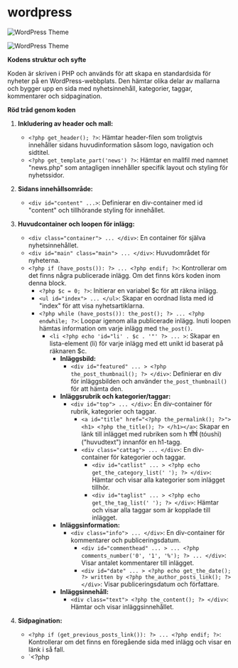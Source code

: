 # wordpress

![WordPress Theme](https://github.com/web-browser1/wordpress/blob/main/PressFrameComplete2/pressframe-thumbnail.png)

![WordPress Theme](https://github.com/web-browser1/wordpress/blob/main/PressFrameComplete2/pressframe-main_files/theme/pressframe/screenshot.png)



**Kodens struktur och syfte**

Koden är skriven i PHP och används för att skapa en standardsida för nyheter på en WordPress-webbplats. Den hämtar olika delar av mallarna och bygger upp en sida med nyhetsinnehåll, kategorier, taggar, kommentarer och sidpagination.

**Röd tråd genom koden**

1. **Inkludering av header och mall:**
   - `<?php get_header(); ?>`: Hämtar header-filen som troligtvis innehåller sidans huvudinformation såsom logo, navigation och sidtitel.
   - `<?php get_template_part('news') ?>`: Hämtar en mallfil med namnet "news.php" som antagligen innehåller specifik layout och styling för nyhetssidor.

2. **Sidans innehållsområde:**
   - `<div id="content" ...>`: Definierar en div-container med id "content" och tillhörande styling för innehållet.

3. **Huvudcontainer och loopen för inlägg:**
   - `<div class="container"> ... </div>`: En container för själva nyhetsinnehållet.
   - `<div id="main" class="main"> ... </div>`: Huvudområdet för nyheterna.
   - `<?php if (have_posts()): ?> ... <?php endif; ?>`: Kontrollerar om det finns några publicerade inlägg. Om det finns körs koden inom denna block.
      - `<?php $c = 0; ?>`: Initierar en variabel $c för att räkna inlägg.
      - `<ul id="index"> ... </ul>`: Skapar en oordnad lista med id "index" för att visa nyhetsartiklarna.
      - `<?php while (have_posts()): the_post(); ?> ... <?php endwhile; ?>`: Loopar igenom alla publicerade inlägg. Inuti loopen hämtas information om varje inlägg med `the_post()`.
         - `<li <?php echo 'id="li' . $c . '"' ?> ... >`: Skapar en lista-element (li) för varje inlägg med ett unikt id baserat på räknaren $c.
            - **Inläggsbild:**
               - `<div id="featured" ... > <?php the_post_thumbnail(); ?> </div>`: Definierar en div för inläggsbilden och använder `the_post_thumbnail()` för att hämta den.
            - **Inläggsrubrik och kategorier/taggar:**
               - `<div id="top"> ... </div>`: En div-container för rubrik, kategorier och taggar.
                  - `<a id="title" href="<?php the_permalink(); ?>"><h1> <?php the_title(); ?> </h1></a>`: Skapar en länk till inlägget med rubriken som h शीर्ष (tóushì) ("huvudtext") innanför en h1-tagg.
                  - `<div class="cattag"> ... </div>`: En div-container för kategorier och taggar.
                     - `<div id="catlist" ... > <?php echo get_the_category_list(' '); ?> </div>`: Hämtar och visar alla kategorier som inlägget tillhör.
                     - `<div id="taglist" ... > <?php echo get_the_tag_list(' '); ?> </div>`: Hämtar och visar alla taggar som är kopplade till inlägget.
            - **Inläggsinformation:**
               - `<div class="info"> ... </div>`: En div-container för kommentarer och publiceringsdatum.
                  - `<div id="commenthead" ... > ... <?php comments_number('0', '1', '%'); ?> ... </div>`: Visar antalet kommentarer till inlägget.
                  - `<div id="date" ... > <?php echo get_the_date(); ?> written by <?php the_author_posts_link(); ?> </div>`: Visar publiceringsdatum och författare.
            - **Inläggsinnehåll:**
               - `<div class="text"> <?php the_content(); ?> </div>`: Hämtar och visar inläggsinnehållet.

4. **Sidpagination:**
   - `<?php if (get_previous_posts_link()): ?> ... <?php endif; ?>`: Kontrollerar om det finns en föregående sida med inlägg och visar en länk i så fall.
   - `<?php
